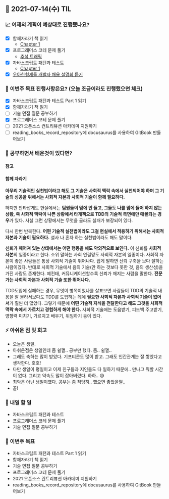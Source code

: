 ## 📆 2021-07-14(수) TIL

### 📈 어제의 계획이 예상대로 진행됐나요?
- [x] 함께자라기 책 읽기
  - [Chapter 1](https://github.com/saseungmin/reading_books_record_repository/tree/master/summarize_books_in_markdown/%ED%95%A8%EA%BB%98%20%EC%9E%90%EB%9D%BC%EA%B8%B0/Chapter%201)
- [x] 프로그래머스 코테 문제 풀기
  - [추석 트래픽](https://github.com/saseungmin/daily_coding_dojo/tree/master/programmers/Level%203/%5B1%EC%B0%A8%5D%20%EC%B6%94%EC%84%9D%20%ED%8A%B8%EB%9E%98%ED%94%BD)
- [x] 자바스크립트 패턴과 테스트
  - [Chapter 1](https://github.com/saseungmin/reading_books_record_repository/tree/master/summarize_books_in_markdown/%EC%9E%90%EB%B0%94%EC%8A%A4%ED%81%AC%EB%A6%BD%ED%8A%B8%20%ED%8C%A8%ED%84%B4%EA%B3%BC%20%ED%85%8C%EC%8A%A4%ED%8A%B8/Part%201/Chapter%201)
- [x] [우아한형제들 개발자 채용 설명회 듣기](https://events.eoeoeo.net/events/8)

### 🦄 이번주 목표 진행사항은요? (오늘 조금이라도 진행했으면 체크)
- [x] 자바스크립트 패턴과 테스트 Part 1 읽기
- [x] 함께자라기 책 읽기
- [ ] 기술 면접 질문 공부하기
- [x] 프로그래머스 코테 문제 풀기
- [ ] 2021 오픈소스 컨트리뷰션 아카데미 지원하기
- [ ] reading_books_record_repository에 docusaurus를 사용하여 GitBook 만들어보기

### 🤔 공부하면서 배운것이 있다면?

#### 참고

#### 함께 자라기
**아무리 기술적인 실천법이라고 해도 그 기술은 사회적 맥락 속에서 실천되어야 하며 그 기술의 성공을 위해서는 사회적 자본과 사회적 기술이 함께 필요하다.**   

하지만 안타깝게도 현실에서는 **팀원들이 맘에 안 들고, 그들도 나를 맘에 들어 하지 않는 상황, 즉 사화적 맥락이 나쁜 상황에서 타개책으로 TDD의 기술적 측면에만 매몰되는 경우**가 있다. 사실 그런 상황에서는 무엇을 골라도 실패가 보장되어 있다.   

다시 한번 반복한다. **어떤 기술적 실천법이라도 그걸 현실에서 적용하기 위해서는 사회적 자본과 기술이 필요하다.** 설사 나 혼자 하는 실천법이라도 해도 말이다.   

**신뢰가 깨어져 있는 상태에서는 어떤 행동을 해도 악의적으로 보인다.** 이 신뢰를 **사회적 자본**의 일종이라고 한다. 소위 말하는 사회 연결망도 사회적 자본의 일종이다. 사회적 자본이 좋은 사람들은 통상 사회적 기술이 뛰어나다. 쉽게 말하면 신뢰 구축을 보다 잘하는 사람이겠다. 반대로 사회적 기술에서 음의 기술(안 하는 것보다 못한 것, 음의 생산성)을 가진 사람도 존재한다. 예컨태, 커뮤니케이션할수록 신뢰가 깨지는 사람을 말한다. **전문가는 사회적 자본과 사회적 기술 또한 뛰어나다.**   

TDD도입에 실패하는 경우, 무엇이 병목이었나를 살표보면 사람들이 TDD의 기술적 내용을 잘 몰라서보다도 TDD를 도입하는 데에 **필요한 사회적 자본과 사회적 기술이 없어서**가 훨씬 더 많았다. 그렇기 때문에 **어떤 기술적 지식을 전달한다고 해도 그것을 사회적 맥락 속에서 가르치고 경험하게 해야 한다.** 사회적 기술에는 도움받기, 피드백 주고받기, 영향력 미치기, 가르치고 배우기, 위임하기 등이 있다.   

### ⚡ 아쉬운 점 및 회고
- 오늘은 생일.
- 아쉬운점은 생일인데 좀 쉴껄.. 공부만 했다. 좀.. 쉴껄..
- 그래도 축하는 많이 받았다. 기프티콘도 많이 받고. 그래도 인간관계는 잘 쌓았다고 생각한다. 호호!
- 다만 생일이 평일이고 이제 친구들과 지인들도 다 일하기 때문에.. 만나고 뭐할 시간이 없다. 그리고 약속도 많이 잡아버렸다. 하하.. 😅
- 최악은 아닌 생일이였다. 공부는 좀 적당히.. 했으면 좋았을껄..
- 끝!

### 🚀 내일 할 일
- 자바스크립트 패턴과 테스트
- 프로그래머스 코테 문제 풀기
- 기술 면접 질문 공부하기

### 🎯 이번주 목표
- 자바스크립트 패턴과 테스트 Part 1 읽기
- 함께자라기 책 읽기
- 기술 면접 질문 공부하기
- 프로그래머스 코테 문제 풀기
- 2021 오픈소스 컨트리뷰션 아카데미 지원하기
- reading_books_record_repository에 docusaurus를 사용하여 GitBook 만들어보기
